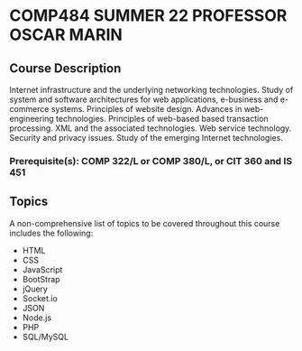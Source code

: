 # COMP484 SUMMER 22 PROFESSOR OSCAR MARIN

## Course Description

Internet infrastructure and the underlying networking technologies. Study of system and
software architectures for web applications, e-business and e-commerce systems. Principles of
website design. Advances in web-engineering technologies. Principles of web-based based
transaction processing. XML and the associated technologies. Web service technology. Security
and privacy issues. Study of the emerging Internet technologies.

### Prerequisite(s): COMP 322/L or COMP 380/L, or CIT 360 and IS 451

## Topics

A non-comprehensive list of topics to be covered throughout this course includes the following:
- HTML
- CSS
- JavaScript
- BootStrap
- jQuery
- Socket.io
- JSON
- Node.js
- PHP
- SQL/MySQL
